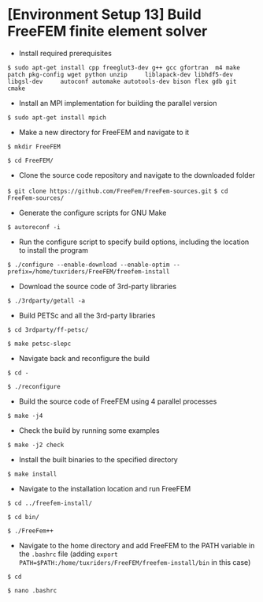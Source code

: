 # [Environment Setup 13] Build FreeFEM finite element solver

* Install required prerequisites

`$ sudo apt-get install cpp freeglut3-dev g++ gcc gfortran  m4 make patch pkg-config wget python unzip     liblapack-dev libhdf5-dev libgsl-dev     autoconf automake autotools-dev bison flex gdb git cmake`

* Install an MPI implementation for building the parallel version

`$ sudo apt-get install mpich`

* Make a new directory for FreeFEM and navigate to it

`$ mkdir FreeFEM`

`$ cd FreeFEM/`

* Clone the source code repository and navigate to the downloaded folder

`$ git clone https://github.com/FreeFem/FreeFem-sources.git`
`$ cd FreeFem-sources/`

* Generate the configure scripts for GNU Make

`$ autoreconf -i`

* Run the configure script to specify build options, including the location to install the program

`$ ./configure --enable-download --enable-optim --prefix=/home/tuxriders/FreeFEM/freefem-install`

* Download the source code of 3rd-party libraries

`$ ./3rdparty/getall -a`

* Build PETSc and all the 3rd-party libraries

`$ cd 3rdparty/ff-petsc/`

`$ make petsc-slepc`

* Navigate back and reconfigure the build

`$ cd -`

`$ ./reconfigure`

* Build the source code of FreeFEM using 4 parallel processes

`$ make -j4`

* Check the build by running some examples

`$ make -j2 check`

* Install the built binaries to the specified directory

`$ make install`

* Navigate to the installation location and run FreeFEM

`$ cd ../freefem-install/`

`$ cd bin/`

`$ ./FreeFem++`

* Navigate to the home directory and add FreeFEM to the PATH variable in the `.bashrc` file (adding `export PATH=$PATH:/home/tuxriders/FreeFEM/freefem-install/bin` in this case)

`$ cd`

`$ nano .bashrc`
